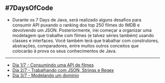 ## #7DaysOfCode

* Durante os 7 Days de Java, será realizado alguns desafios para consumir API puxando o ranking dos top 250 filmes do IMDB e devolvendo um JSON. Posteriormente, irei começar a organizar uma modelagem que trabalhe com filmes (e talvez séries também) usando classes e interfaces. Você também terá que trabalhar com construtores, abstrações, comparadores, entre muitos outros conceitos que colocarão à prova os seus conhecimentos de Java.

---

* [Dia 1/7 - Consumindo uma API de filmes](https://github.com/nogueiraDani/Challenges-7DaysOfCodeJava/tree/main/Consumir-uma-API-de-filmes)
* [Dia 2/7 - Trabalhando com JSON, Strings e Regex](https://github.com/nogueiraDani/Challenges-7DaysOfCodeJava/tree/main/Trabalhar-com-JSON-Strings-Regex)
* [Dia 3/7 - Modelando um dominio](https://github.com/nogueiraDani/Challenges-7DaysOfCodeJava/tree/main/Modelando-um-dominio)
